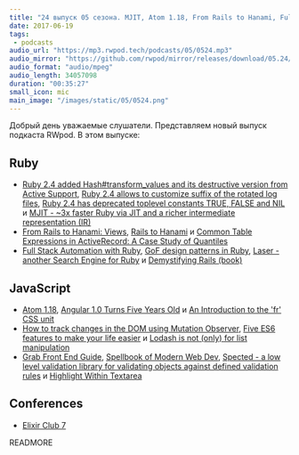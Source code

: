 ```yaml
---
title: "24 выпуск 05 сезона. MJIT, Atom 1.18, From Rails to Hanami, Full Stack Automation with Ruby, Spected и прочее"
date: 2017-06-19
tags:
 - podcasts
audio_url: "https://mp3.rwpod.tech/podcasts/05/0524.mp3"
audio_mirror: "https://github.com/rwpod/mirror/releases/download/05.24/0524.mp3"
audio_format: "audio/mpeg"
audio_length: 34057098
duration: "00:35:27"
small_icon: mic
main_image: "/images/static/05/0524.png"
---
```


Добрый день уважаемые слушатели. Представляем новый выпуск подкаста RWpod. В этом выпуске:

## Ruby

 - [Ruby 2.4 added Hash#transform_values and its destructive version from Active Support](https://blog.bigbinary.com/2017/06/14/ruby-2-4-added-hash-transform-values-and-its-destructive-version-from-active-support.html), [Ruby 2.4 allows to customize suffix of the rotated log files](http://blog.bigbinary.com/2017/06/15/ruby-2-4-allows-to-customize-suffix-of-the-rotated-log-files.html), [Ruby 2.4 has deprecated toplevel constants TRUE, FALSE and NIL](http://blog.bigbinary.com/2017/06/19/ruby-2-4-has-depecated-constants-true-false-and-nil.html) и [MJIT - ~3x faster Ruby via JIT and a richer intermediate representation (IR)](https://github.com/vnmakarov/ruby/tree/rtl_mjit_branch#readme)
 - [From Rails to Hanami: Views](https://blog.codeminer42.com/from-rails-to-hanami-views-66d27bcba404), [Rails to Hanami](http://io.bilby91.com/posts/rails-to-hanami) и [Common Table Expressions in ActiveRecord: A Case Study of Quantiles](https://sonnym.github.io/2017/06/05/common-table-expressions-in-activerecord-a-case-study-of-quantiles/)
 - [Full Stack Automation with Ruby](http://fullstackautomationwithruby.com/), [GoF design patterns in Ruby](https://github.com/davidgf/design-patterns-in-ruby), [Laser - another Search Engine for Ruby](https://rubylaser.org/) и [Demystifying Rails (book)](https://launchschool.com/books/demystifying_rails)

## JavaScript

 - [Atom 1.18](http://blog.atom.io/2017/06/13/atom-1-18.html), [Angular 1.0 Turns Five Years Old](https://medium.com/dailyjs/angular-1-0-turns-five-years-old-4d7108a5e412) и [An Introduction to the 'fr' CSS unit](https://css-tricks.com/introduction-fr-css-unit/)
 - [How to track changes in the DOM using Mutation Observer](https://blog.sessionstack.com/how-to-track-changes-in-the-dom-using-mutation-observer-bafdac65bca5), [Five ES6 features to make your life easier](https://engineering.musefind.com/five-es6-features-to-make-your-life-easier-8c6a9518219f) и [Lodash is not (only) for list manipulation](https://blog.pragmatists.com/lodash-is-not-only-for-list-manipulation-791c2e3b9de1)
 - [Grab Front End Guide](https://github.com/grab/front-end-guide), [Spellbook of Modern Web Dev](https://github.com/dexteryy/spellbook-of-modern-webdev), [Spected - a low level validation library for validating objects against defined validation rules](https://github.com/25th-floor/spected) и [Highlight Within Textarea](http://lonekorean.github.io/highlight-within-textarea/)

## Conferences

 - [Elixir Club 7](https://www.facebook.com/events/1250208718389089/)

READMORE
